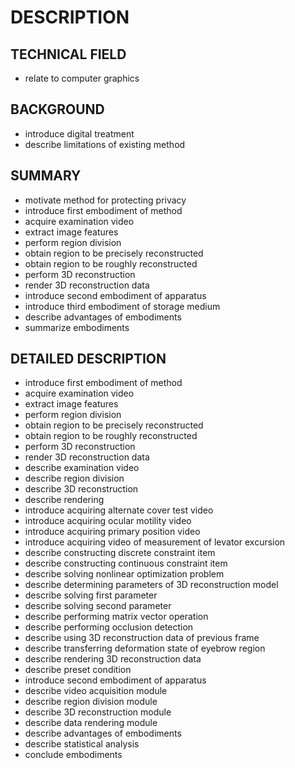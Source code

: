 # DESCRIPTION

## TECHNICAL FIELD

- relate to computer graphics

## BACKGROUND

- introduce digital treatment
- describe limitations of existing method

## SUMMARY

- motivate method for protecting privacy
- introduce first embodiment of method
- acquire examination video
- extract image features
- perform region division
- obtain region to be precisely reconstructed
- obtain region to be roughly reconstructed
- perform 3D reconstruction
- render 3D reconstruction data
- introduce second embodiment of apparatus
- introduce third embodiment of storage medium
- describe advantages of embodiments
- summarize embodiments

## DETAILED DESCRIPTION

- introduce first embodiment of method
- acquire examination video
- extract image features
- perform region division
- obtain region to be precisely reconstructed
- obtain region to be roughly reconstructed
- perform 3D reconstruction
- render 3D reconstruction data
- describe examination video
- describe region division
- describe 3D reconstruction
- describe rendering
- introduce acquiring alternate cover test video
- introduce acquiring ocular motility video
- introduce acquiring primary position video
- introduce acquiring video of measurement of levator excursion
- describe constructing discrete constraint item
- describe constructing continuous constraint item
- describe solving nonlinear optimization problem
- describe determining parameters of 3D reconstruction model
- describe solving first parameter
- describe solving second parameter
- describe performing matrix vector operation
- describe performing occlusion detection
- describe using 3D reconstruction data of previous frame
- describe transferring deformation state of eyebrow region
- describe rendering 3D reconstruction data
- describe preset condition
- introduce second embodiment of apparatus
- describe video acquisition module
- describe region division module
- describe 3D reconstruction module
- describe data rendering module
- describe advantages of embodiments
- describe statistical analysis
- conclude embodiments

